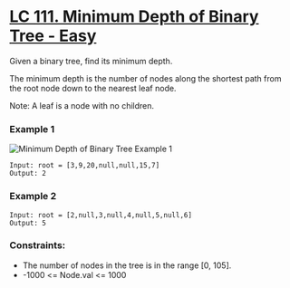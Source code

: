 # [LC 111. Minimum Depth of Binary Tree - Easy](https://leetcode.com/problems/minimum-depth-of-binary-tree/description/)

Given a binary tree, find its minimum depth.  

The minimum depth is the number of nodes along the shortest path from the root node down to the nearest leaf node.  

Note: A leaf is a node with no children.  

### Example 1

![Minimum Depth of Binary Tree Example 1](https://assets.leetcode.com/uploads/2020/10/12/ex_depth.jpg)  


```
Input: root = [3,9,20,null,null,15,7]
Output: 2

```

### Example 2

```
Input: root = [2,null,3,null,4,null,5,null,6]
Output: 5
```


### Constraints:

- The number of nodes in the tree is in the range [0, 105].
- -1000 <= Node.val <= 1000